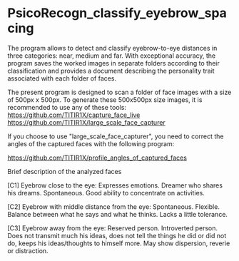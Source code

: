 # PsicoRecogn_classify_eyebrow_spacing
The program allows to detect and classify eyebrow-to-eye distances in three categories: near, medium and far. With exceptional accuracy, the program saves the worked images in separate folders according to their classification and provides a document describing the personality trait associated with each folder of faces.

The present program is designed to scan a folder of face images with a size of 500px x 500px. To generate these 500x500px size images, it is recommended to use any of these tools:
https://github.com/TITIR1X/capture_face_live
https://github.com/TITIR1X/large_scale_face_capturer

If you choose to use "large_scale_face_capturer", you need to correct the angles of the captured faces with the following program:

https://github.com/TITIR1X/profile_angles_of_captured_faces

Brief description of the analyzed faces

[C1] Eyebrow close to the eye:
Expresses emotions.
Dreamer who shares his dreams.
Spontaneous.
Good ability to concentrate on activities.

[C2] Eyebrow with middle distance from the eye:
Spontaneous.
Flexible.
Balance between what he says and what he thinks.
Lacks a little tolerance.

[C3] Eyebrow away from the eye:
Reserved person.
Introverted person.
Does not transmit much his ideas, does not tell the things he did or did not do, keeps his ideas/thoughts to himself more.
May show dispersion, reverie or distraction.
